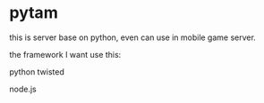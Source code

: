 pytam
=====

this is server base on python, even can use in mobile game server.

the framework I want use this:


python
twisted


node.js




